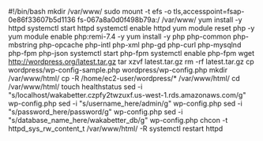 #!/bin/bash
mkdir /var/www/
sudo mount -t efs -o tls,accesspoint=fsap-0e86f33607b5d1136 fs-067a8a0d0f498b79a:/ /var/www/
yum install -y httpd 
systemctl start httpd
systemctl enable httpd
yum module reset php -y
yum module enable php:remi-7.4 -y
yum install -y php php-common php-mbstring php-opcache php-intl php-xml php-gd php-curl php-mysqlnd php-fpm php-json
systemctl start php-fpm
systemctl enable php-fpm
wget http://wordpress.org/latest.tar.gz
tar xzvf latest.tar.gz
rm -rf latest.tar.gz
cp wordpress/wp-config-sample.php wordpress/wp-config.php
mkdir /var/www/html/
cp -R /home/ec2-user/wordpress/* /var/www/html/
cd /var/www/html/
touch healthstatus
sed -i "s/localhost/wakabetter.czpfy2twzuxf.us-west-1.rds.amazonaws.com/g" wp-config.php 
sed -i "s/username_here/admin/g" wp-config.php 
sed -i "s/password_here/password/g" wp-config.php 
sed -i "s/database_name_here/wakabetter_db/g" wp-config.php 
chcon -t httpd_sys_rw_content_t /var/www/html/ -R
systemctl restart httpd









